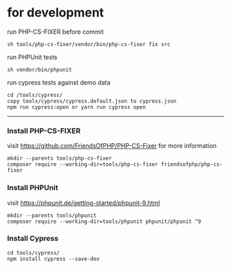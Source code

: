 
# for development

run PHP-CS-FIXER before commit

    sh tools/php-cs-fixer/vendor/bin/php-cs-fixer fix src

run PHPUnit tests

    sh vendor/bin/phpunit

run cypress tests against demo data

    cd /tools/cypress/
    copy tools/cypress/cypress.default.json to cypress.json
    npm run cypress:open or yarn run cypress open


--------------------------------------------------------


### Install PHP-CS-FIXER

visit https://github.com/FriendsOfPHP/PHP-CS-Fixer for more information

    mkdir --parents tools/php-cs-fixer
    composer require --working-dir=tools/php-cs-fixer friendsofphp/php-cs-fixer

### Install PHPUnit

visit https://phpunit.de/getting-started/phpunit-9.html

    mkdir --parents tools/phpunit
    composer require --working-dir=tools/phpunit phpunit/phpunit ^9

### Install Cypress

    cd tools/cypress/
    npm install cypress --save-dev
